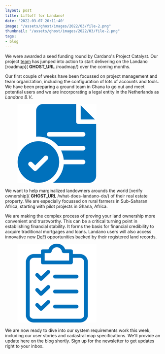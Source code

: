 ```yaml
---
layout: post
title: Liftoff for Landano!
date: '2022-03-07 20:11:40'
image: "/assets/ghost/images/2022/03/file-2.png"
thumbnail: "/assets/ghost/images/2022/03/file-2.png"
tags:
- blog
---
```


We were awarded a seed funding round by Cardano's Project Catalyst. Our project [team](https://landano.io/team/) has jumped into action to start delivering on the Landano [roadmap]( __GHOST_URL__ /roadmap/) over the coming months.

Our first couple of weeks have been focussed on project management and team organization, including the configuration of lots of accounts and tools. We have been preparing a ground team in Ghana to go out and meet potential users and we are incorporating a legal entity in the Netherlands as _Landano B.V.._

<figure class="kg-card kg-image-card"><img src="/assets/ghost/images/2022/03/file-2.png" class="kg-image" alt loading="lazy" width="256" height="256"></figure>

We want to help marginalized landowners arounds the world [verify ownership]( __GHOST_URL__ /what-does-landano-do/) of their real estate property. We are especially focussed on rural farmers in Sub-Saharan Africa, starting with pilot projects in Ghana, Africa.   
  
We are making the complex process of proving your land ownership more convenient and trustworthy. This can be a critical turning point in establishing financial stability. It forms the basis for financial credibility to acquire traditional mortgages and loans. Landano users will also access innovative new [DeFi](https://www.investopedia.com/decentralized-finance-defi-5113835) opportunities backed by their registered land records.

<figure class="kg-card kg-image-card"><img src="/assets/ghost/images/2022/03/clipboard.png" class="kg-image" alt loading="lazy" width="256" height="256"></figure>

We are now ready to dive into our system requirements work this week, including our user stories and cadastral map specifications. We'll provide an update here on the blog shortly. Sign up for the newsletter to get updates right to your inbox.

